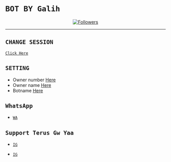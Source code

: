 # ```BOT BY Galih```
<p align="center">
<a href="https://github.com/zeeoneofc/followers"><img title="Followers" src="https://img.shields.io/github/followers/zeeoneofc?color=red&style=flat-square"></a>

<p align='center'>
    </p>

-------


## `CHANGE SESSION`

[`Click Here`](https://github.com/zeeoneofc/Alphab0t11/blob/master/session.json#L1)

## `SETTING`

- Owner number [Here](https://github.com/zeeoneofc/Alphab0t11/blob/master/settings.json#L1)
- Owner name [Here](https://github.com/zeeoneofc/Alphab0t11/blob/master/settings.json#L1)
- Botname [Here](https://github.com/zeeoneofc/Alphab0t11/blob/master/settings.json#L1)


## ```WhatsApp```

- [`WA`](https://wa.me/6281222180225=text)


## `Support Terus Gw Yaa`

- [`IG`](https://www.instagram.com/galihmalgiah/)

- [`IG`](https://youtu.be/Xxhax4dY3LE)
